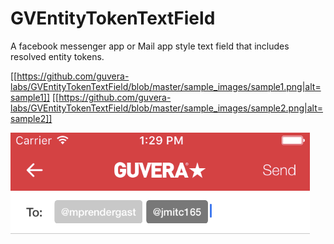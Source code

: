 # GVEntityTokenTextField
A facebook messenger app or Mail app style text field that includes resolved entity tokens. 

[[https://github.com/guvera-labs/GVEntityTokenTextField/blob/master/sample_images/sample1.png|alt=sample1]]
[[https://github.com/guvera-labs/GVEntityTokenTextField/blob/master/sample_images/sample2.png|alt=sample2]]

![sample 1](/sample_images/sample1.png "Sample 1")